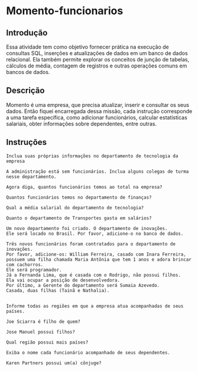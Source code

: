 # Momento-funcionarios
<h2>Introdução</h2>
Essa atividade tem como objetivo fornecer prática na execução de consultas SQL, inserções e atualizações de dados em um banco de dados relacional. Ela também permite explorar os conceitos de junção de tabelas, cálculos de média, contagem de registros e outras operações comuns em bancos de dados.
<h2>Descrição</h2>
Momento é uma empresa, que precisa atualizar, inserir e consultar os seus dados. Então fiquei encarregada dessa missão, cada instrução corresponde a uma tarefa específica, como adicionar funcionários, calcular estatísticas salariais, obter informações sobre dependentes, entre outras.

<h2>Instruções</h2>

    Inclua suas próprias informações no departamento de tecnologia da empresa

    A administração está sem funcionários. Inclua alguns colegas de turma nesse departamento. 

    Agora diga, quantos funcionários temos ao total na empresa?

    Quantos funcionários temos no departamento de finanças?

    Qual a média salarial do departamento de tecnologia?

    Quanto o departamento de Transportes gasta em salários?

    Um novo departamento foi criado. O departamento de inovações. 
    Ele será locado no Brasil. Por favor, adicione-o no banco de dados.

    Três novos funcionários foram contratados para o departamento de inovações. 
    Por favor, adicione-os: William Ferreira, casado com Inara Ferreira, 
    possuem uma filha chamada Maria Antônia que tem 1 anos e adora brincar com cachorros. 
    Ele será programador.
    Já a Fernanda Lima, que é casada com o Rodrigo, não possui filhos. 
    Ela vai ocupar a posição de desenvolvedora.  
    Por último, a Gerente do departamento será Sumaia Azevedo. 
    Casada, duas filhas (Tainã e Nathalia).


    Informe todas as regiões em que a empresa atua acompanhadas de seus países.

    Joe Sciarra é filho de quem?

    Jose Manuel possui filhos?

    Qual região possui mais países?

    Exiba o nome cada funcionário acompanhado de seus dependentes.

    Karen Partners possui um(a) cônjuge?
